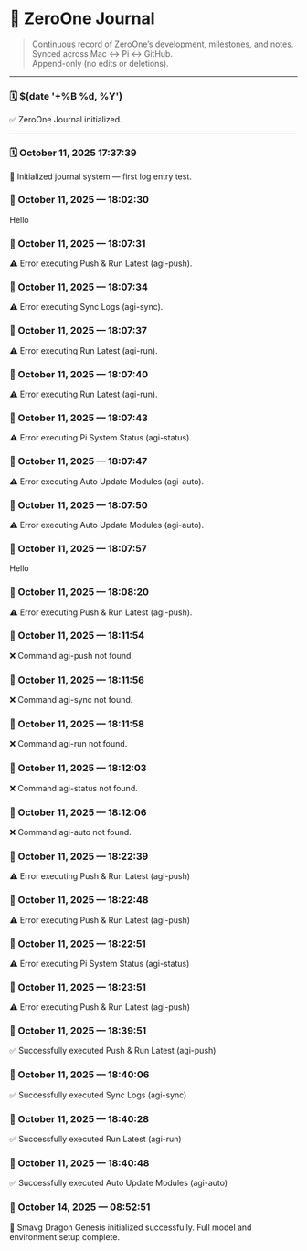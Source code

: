# 🧠 ZeroOne Journal
> Continuous record of ZeroOne’s development, milestones, and notes.  
> Synced across Mac ↔ Pi ↔ GitHub.  
> Append-only (no edits or deletions).

---

### 🗓️ $(date '+%B %d, %Y')
✅ ZeroOne Journal initialized.

---
### 🗓️ October 11, 2025 17:37:39
🧩 Initialized journal system — first log entry test.
### 🧾 October 11, 2025 — 18:02:30
Hello

### 🧩 October 11, 2025 — 18:07:31
⚠️  Error executing Push & Run Latest (agi-push).

### 🧩 October 11, 2025 — 18:07:34
⚠️  Error executing Sync Logs (agi-sync).

### 🧩 October 11, 2025 — 18:07:37
⚠️  Error executing Run Latest (agi-run).

### 🧩 October 11, 2025 — 18:07:40
⚠️  Error executing Run Latest (agi-run).

### 🧩 October 11, 2025 — 18:07:43
⚠️  Error executing Pi System Status (agi-status).

### 🧩 October 11, 2025 — 18:07:47
⚠️  Error executing Auto Update Modules (agi-auto).

### 🧩 October 11, 2025 — 18:07:50
⚠️  Error executing Auto Update Modules (agi-auto).

### 🧩 October 11, 2025 — 18:07:57
Hello

### 🧩 October 11, 2025 — 18:08:20
⚠️  Error executing Push & Run Latest (agi-push).

### 🧩 October 11, 2025 — 18:11:54
❌ Command agi-push not found.

### 🧩 October 11, 2025 — 18:11:56
❌ Command agi-sync not found.

### 🧩 October 11, 2025 — 18:11:58
❌ Command agi-run not found.

### 🧩 October 11, 2025 — 18:12:03
❌ Command agi-status not found.

### 🧩 October 11, 2025 — 18:12:06
❌ Command agi-auto not found.

### 🧩 October 11, 2025 — 18:22:39
⚠️  Error executing Push & Run Latest (agi-push)

### 🧩 October 11, 2025 — 18:22:48
⚠️  Error executing Push & Run Latest (agi-push)

### 🧩 October 11, 2025 — 18:22:51
⚠️  Error executing Pi System Status (agi-status)

### 🧩 October 11, 2025 — 18:23:51
⚠️  Error executing Push & Run Latest (agi-push)

### 🧩 October 11, 2025 — 18:39:51
✅ Successfully executed Push & Run Latest (agi-push)

### 🧩 October 11, 2025 — 18:40:06
✅ Successfully executed Sync Logs (agi-sync)

### 🧩 October 11, 2025 — 18:40:28
✅ Successfully executed Run Latest (agi-run)

### 🧩 October 11, 2025 — 18:40:48
✅ Successfully executed Auto Update Modules (agi-auto)

### 🧠 October 14, 2025 — 08:52:51
🐲 Smavg Dragon Genesis initialized successfully. Full model and environment setup complete.

